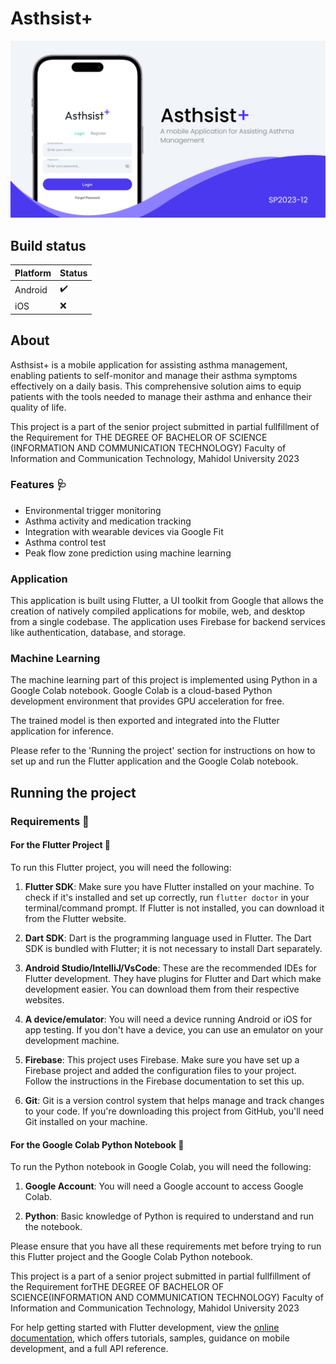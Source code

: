# Asthsist+

![Image for Asthsist+](doc/images/asthsist+.png)

## Build status
| Platform | Status |
|----------|--------|
|Android|:heavy_check_mark:|
|iOS|:x:|

## About
Asthsist+ is a mobile application for assisting asthma management, enabling patients to self-monitor and manage their asthma symptoms effectively on a daily basis. This comprehensive solution aims to equip patients with the tools needed to manage their asthma and enhance their quality of life. 

 This project is a part of the senior project submitted in partial fullfillment of the Requirement for THE DEGREE OF BACHELOR OF SCIENCE (INFORMATION AND COMMUNICATION TECHNOLOGY) Faculty of Information and Communication Technology, Mahidol University 2023

### Features :stethoscope:
- Environmental trigger monitoring
- Asthma activity and medication tracking
- Integration with wearable devices via Google Fit
- Asthma control test
- Peak flow zone prediction using machine learning

### Application

This application is built using Flutter, a UI toolkit from Google that allows the creation of natively compiled applications for mobile, web, and desktop from a single codebase. The application uses Firebase for backend services like authentication, database, and storage.

### Machine Learning

The machine learning part of this project is implemented using Python in a Google Colab notebook. Google Colab is a cloud-based Python development environment that provides GPU acceleration for free.


The trained model is then exported and integrated into the Flutter application for inference.

Please refer to the 'Running the project' section for instructions on how to set up and run the Flutter application and the Google Colab notebook.


## Running the project
### Requirements :syringe:

#### For the Flutter Project :iphone:

To run this Flutter project, you will need the following:

1. **Flutter SDK**: Make sure you have Flutter installed on your machine. To check if it's installed and set up correctly, run `flutter doctor` in your terminal/command prompt. If Flutter is not installed, you can download it from the Flutter website.

2. **Dart SDK**: Dart is the programming language used in Flutter. The Dart SDK is bundled with Flutter; it is not necessary to install Dart separately.

3. **Android Studio/IntelliJ/VsCode**: These are the recommended IDEs for Flutter development. They have plugins for Flutter and Dart which make development easier. You can download them from their respective websites.

4. **A device/emulator**: You will need a device running Android or iOS for app testing. If you don't have a device, you can use an emulator on your development machine.

5. **Firebase**: This project uses Firebase. Make sure you have set up a Firebase project and added the configuration files to your project. Follow the instructions in the Firebase documentation to set this up.

6. **Git**: Git is a version control system that helps manage and track changes to your code. If you're downloading this project from GitHub, you'll need Git installed on your machine.

#### For the Google Colab Python Notebook :notebook:

To run the Python notebook in Google Colab, you will need the following:

1. **Google Account**: You will need a Google account to access Google Colab.

2. **Python**: Basic knowledge of Python is required to understand and run the notebook.
   

Please ensure that you have all these requirements met before trying to run this Flutter project and the Google Colab Python notebook.

 This project is a part of a senior project submitted in partial fullfillment of the Requirement forTHE DEGREE OF BACHELOR OF SCIENCE(INFORMATION AND COMMUNICATION TECHNOLOGY) Faculty of Information and Communication Technology, Mahidol University 2023

For help getting started with Flutter development, view the
[online documentation](https://docs.flutter.dev/), which offers tutorials,
samples, guidance on mobile development, and a full API reference.
